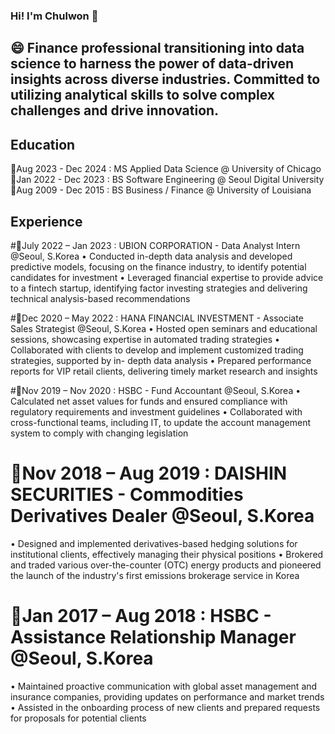 ### Hi! I'm Chulwon 👋
## 😄 Finance professional transitioning into data science to harness the power of data-driven insights across diverse industries. Committed to utilizing analytical skills to solve complex challenges and drive innovation.

## Education 
🌱Aug 2023 - Dec 2024 : MS Applied Data Science @ University of Chicago
🌱Jan 2022 - Dec 2023 : BS Software Engineering @ Seoul Digital University
🌱Aug 2009 - Dec 2015 : BS Business / Finance @ University of Louisiana


## Experience
#🔭July 2022 – Jan 2023 : UBION CORPORATION - Data Analyst Intern @Seoul, S.Korea 
• Conducted in-depth data analysis and developed predictive models, focusing on the finance industry, to identify potential candidates for investment
• Leveraged financial expertise to provide advice to a fintech startup, identifying factor investing strategies and delivering technical analysis-based recommendations
    
#🔭Dec 2020 – May 2022 : HANA FINANCIAL INVESTMENT - Associate Sales Strategist @Seoul, S.Korea 
• Hosted open seminars and educational sessions, showcasing expertise in automated trading strategies
• Collaborated with clients to develop and implement customized trading strategies, supported by in-
depth data analysis
• Prepared performance reports for VIP retail clients, delivering timely market research and insights
    
#🔭Nov 2019 – Nov 2020 : HSBC - Fund Accountant @Seoul, S.Korea
• Calculated net asset values for funds and ensured compliance with regulatory requirements and investment guidelines
• Collaborated with cross-functional teams, including IT, to update the account management system to comply with changing legislation

# 🔭Nov 2018 – Aug 2019 : DAISHIN SECURITIES - Commodities Derivatives Dealer @Seoul, S.Korea 
• Designed and implemented derivatives-based hedging solutions for institutional clients, effectively managing their physical positions
• Brokered and traded various over-the-counter (OTC) energy products and pioneered the launch of the industry's first emissions brokerage service in Korea

# 🔭Jan 2017 – Aug 2018 : HSBC - Assistance Relationship Manager @Seoul, S.Korea
• Maintained proactive communication with global asset management and insurance companies,
providing updates on performance and market trends
• Assisted in the onboarding process of new clients and prepared requests for proposals for potential
clients



<!--
**chulwonchae/chulwonchae** is a ✨ _special_ ✨ repository because its `README.md` (this file) appears on your GitHub profile.

Here are some ideas to get you started:

- 🔭 I’m currently working on ...
- 🌱 I’m currently learning ...
- 👯 I’m looking to collaborate on ...
- 🤔 I’m looking for help with ...
- 💬 Ask me about ...
- 📫 How to reach me: ...
- 😄 Pronouns: ...
- ⚡ Fun fact: ...
-->
